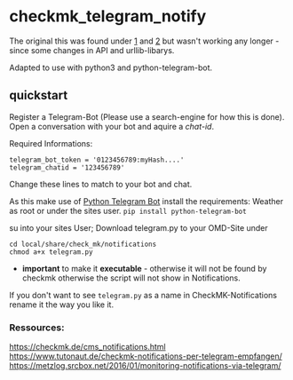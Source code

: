 # checkmk_telegram_notify
The original this was found under [1](https://metzlog.srcbox.net/2016/01/monitoring-notifications-via-telegram/)
and  [2](https://www.tutonaut.de/checkmk-notifications-per-telegram-empfangen/) but wasn't working any longer - since some changes in API and urllib-libarys.

Adapted to use with python3 and python-telegram-bot.

## quickstart
Register a Telegram-Bot (Please use a search-engine for how this is done).
Open a conversation with your bot and aquire a _chat-id_.

Required Informations:
```
telegram_bot_token = '0123456789:myHash....'
telegram_chatid = '123456789'
```

Change these lines to match to your bot and chat.

As this make use of [Python Telegram Bot](https://python-telegram-bot.org/) install the requirements:
Weather as root or under the sites user.
```pip install python-telegram-bot```

su into your sites User;
Download telegram.py to your OMD-Site under
```
cd local/share/check_mk/notifications
chmod a+x telegram.py
```
- **important** to make it **executable** - otherwise it will not be found by checkmk otherwise the script will not show in Notifications. 

If you don't want to see ```telegram.py``` as a name in CheckMK-Notifications rename it the way you like it.

### Ressources:
https://checkmk.de/cms_notifications.html
https://www.tutonaut.de/checkmk-notifications-per-telegram-empfangen/
https://metzlog.srcbox.net/2016/01/monitoring-notifications-via-telegram/

